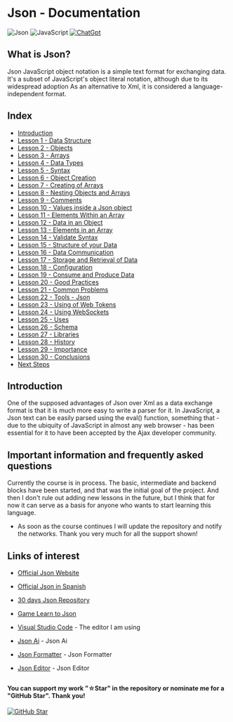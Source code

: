 # Json - Documentation

![Json](https://img.shields.io/badge/json-5E5C5C?style=for-the-badge&logo=json&logoColor=white)
![JavaScript](https://img.shields.io/badge/javascript-%23323330.svg?style=for-the-badge&logo=javascript&logoColor=%23F7DF1E)
[![ChatGpt](https://img.shields.io/badge/ChatGPT-GPT--4-7CF178?style=for-the-badge&logo=openai&logoColor=white&labelColor=101010)](https://platform.openai.com)

## What is Json?

Json JavaScript object notation is a simple text format for exchanging data. It's a subset of JavaScript's object literal notation, although due to its widespread adoption As an alternative to Xml, it is considered a language-independent format.

## Index

* [Introduction](Introduction.jsonc)
* [Lesson 1 - Data Structure](Data-Structure.jsonc)
* [Lesson 2 - Objects](Objects.jsonc)
* [Lesson 3 - Arrays](Arrays.jsonc)
* [Lesson 4 - Data Types](Data-Types.jsonc)
* [Lesson 5 - Syntax](Syntax.jsonc)
* [Lesson 6 - Object Creation](Object-Creation.jsonc)
* [Lesson 7 - Creating of Arrays](Creation-of-Arrays.jsonc)
* [Lesson 8 - Nesting Objects and Arrays](Nesting-of-Objects-and-Arrays.jsonc)
* [Lesson 9 - Comments](Comments.jsonc)
* [Lesson 10 - Values inside a Json object](Values-inside-an-Object.jsonc)
* [Lesson 11 - Elements Within an Array](Elements-Within-an-Array.jsonc)
* [Lesson 12 - Data in an Object](Data-in-an-Object.jsonc)
* [Lesson 13 - Elements in an Array](Elements-in-an-Array.jsonc)
* [Lesson 14 - Validate Syntax](Validate-Syntax.jsonc)
* [Lesson 15 - Structure of your Data](Structure-of-your-Data.jsonc)
* [Lesson 16 - Data Communication](Data-Communications.jsonc)
* [Lesson 17 - Storage and Retrieval of Data](Storage-and-Retrieval-of-Data.jsonc)
* [Lesson 18 - Configuration](Configuration.jsonc)
* [Lesson 19 - Consume and Produce Data](Consume-and-Produce-Data.jsonc)
* [Lesson 20 - Good Practices](Good-Practices.jsonc)
* [Lesson 21 - Common Problems](Common-Problems.jsonc)
* [Lesson 22 - Tools - Json](Tools.jsonc)
* [Lesson 23 - Using of Web Tokens](Using-Web-Tokens.jsonc)
* [Lesson 24 - Using WebSockets](Using-Websockets.jsonc)
* [Lesson 25 - Uses](Uses.jsonc)
* [Lesson 26 - Schema](Schema.jsonc)
* [Lesson 27 - Libraries](Libraries.jsonc)
* [Lesson 28 - History](History.jsonc)
* [Lesson 29 - Importance](Importance.jsonc)
* [Lesson 30 - Conclusions](Conclusions.jsonc)
* [Next Steps](Next-Steps.jsonc)

## Introduction

One of the supposed advantages of Json over Xml as a data exchange format is that it is much more easy to write a parser for it. In JavaScript, a Json text can be easily parsed using the eval() function, something that - due to the ubiquity of JavaScript in almost any web browser - has been essential for it to have been accepted by the Ajax developer community.

## Important information and frequently asked questions

Currently the course is in process. The basic, intermediate and backend blocks have been started, and that was the initial goal of the project. And then I don't rule out adding new lessons in the future, but I think that for now it can serve as a basis for anyone who wants to start learning this language.

* As soon as the course continues I will update the repository and notify the networks.
Thank you very much for all the support shown!

## Links of interest

* [Official Json Website](https://www.json.org/json-en.html)

* [Official Json in Spanish](https://developer.mozilla.org/es/docs/Learn/JavaScript/Objects/Json)

* [30 days Json Repository](https://github.com/json-path/JsonPath)

* [Game Learn to Json](https://www.freecodecamp.org/espanol/news/tag/json/)

* [Visual Studio Code](https://code.visualstudio.com/) - The editor I am using

* [Json Ai](https://www.jsondataai.com/) - Json Ai

* [Json Formatter](https://jsonformatter.curiousconcept.com/) - Json Formatter

* [Json Editor](https://jsoneditoronline.org/) - Json Editor

##

#### You can support my work "☆Star" in the repository or nominate me for a "GitHub Star". Thank you!

[![GitHub Star](https://img.shields.io/badge/GitHub-Nominar_a_star-yellow?style=for-the-badge&logo=github&logoColor=white&labelColor=101010)](https://stars.github.com/nominate/)
